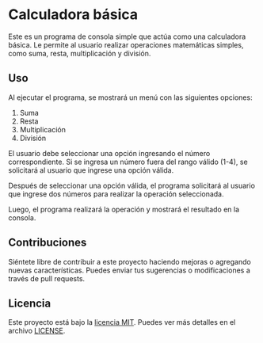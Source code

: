 # Calculadora básica

Este es un programa de consola simple que actúa como una calculadora básica. Le permite al usuario realizar operaciones matemáticas simples, como suma, resta, multiplicación y división.

## Uso

Al ejecutar el programa, se mostrará un menú con las siguientes opciones:

1. Suma
2. Resta
3. Multiplicación
4. División

El usuario debe seleccionar una opción ingresando el número correspondiente. Si se ingresa un número fuera del rango válido (1-4), se solicitará al usuario que ingrese una opción válida.

Después de seleccionar una opción válida, el programa solicitará al usuario que ingrese dos números para realizar la operación seleccionada.

Luego, el programa realizará la operación y mostrará el resultado en la consola.

## Contribuciones

Siéntete libre de contribuir a este proyecto haciendo mejoras o agregando nuevas características. Puedes enviar tus sugerencias o modificaciones a través de pull requests.

## Licencia

Este proyecto está bajo la [licencia MIT](https://opensource.org/licenses/MIT). Puedes ver más detalles en el archivo [LICENSE](LICENSE).
